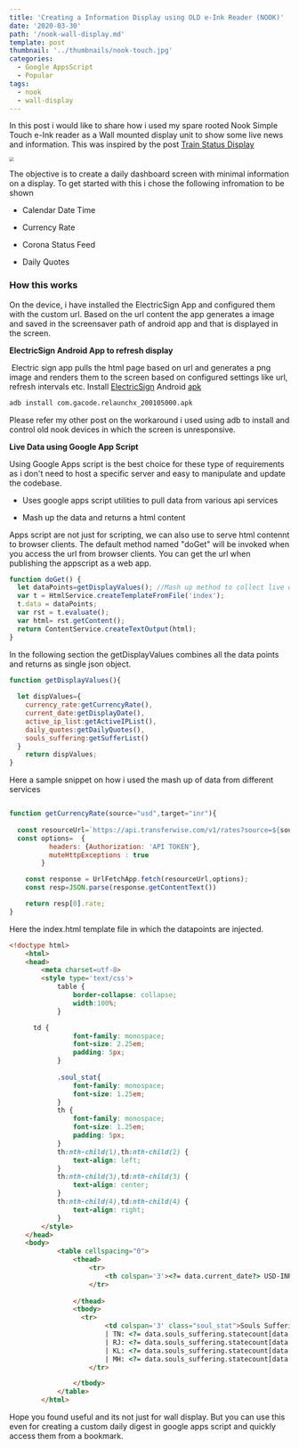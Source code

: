 ```yaml
---
title: 'Creating a Information Display using OLD e-Ink Reader (NOOK)'
date: '2020-03-30'
path: '/nook-wall-display.md'
template: post
thumbnail: '../thumbnails/nook-touch.jpg'
categories:
  - Google AppsScript
  - Popular
tags:
  - nook
  - wall-display
---
```


In this post i would like to share how i used my spare rooted Nook Simple Touch e-Ink reader as a Wall mounted display unit to show some live news and information. This was inspired by the post [Train Status Display](https://shkspr.mobi/blog/2020/02/turn-an-old-ereader-into-an-information-screen-nook-str/)

<img src="../images/nook-wall-display1.png" style="zoom:50%;" />



The objective is to create a daily dashboard screen with minimal information on a display. To get started with this i chose the following infromation to be shown

- Calendar Date Time 

- Currency Rate

- Corona Status Feed

- Daily Quotes 

  

### How this works

On the device, i have installed the ElectricSign App and configured them with the custom url. Based on the url content the app generates a image and saved in the screensaver path of android app and that is displayed in the screen.

**ElectricSign Android App to refresh display**

​	Electric sign app pulls the html page based on url and generates a png image and renders them to the screen based on configured settings like url, refresh intervals etc. Install  [ElectricSign](https://github.com/jfriesne/Electric-Sign) Android [apk](https://f-droid.org/en/packages/com.gacode.relaunchx/)

```bash
adb install com.gacode.relaunchx_200105000.apk
```

Please refer my other post on the workaround i used using adb to install and control old nook devices in which the screen is unresponsive.

**Live Data  using Google App Script**

Using Google Apps script is the best choice for these type of requirements as i don't need to host a specific server and easy to manipulate and update the codebase.

- Uses google apps script utilities to pull data from various api services

- Mash up the data and returns a html content

Apps script are not just for scripting, we can also use to serve html contennt to browser clients. The default method named "doGet" will be invoked when you access the url from browser clients. You can get the url when publishing the appscript as a web app.

```javascript
function doGet() {
  let dataPoints=getDisplayValues(); //Mash up method to collect live data from varios sources
  var t = HtmlService.createTemplateFromFile('index');
  t.data = dataPoints;
  var rst = t.evaluate();
  var html= rst.getContent();
  return ContentService.createTextOutput(html);
}
```

In the following section the getDisplayValues combines all the data points and returns as single json object.

```javascript
function getDisplayValues(){
 
  let dispValues={ 
    currency_rate:getCurrencyRate(),
    current_date:getDisplayDate(),
    active_ip_list:getActiveIPList(),
    daily_quotes:getDailyQuotes(),
    souls_suffering:getSufferList()    
  }
	return dispValues;
}
```



Here a sample snippet on  how i used the mash up of data from different services

```javascript

function getCurrencyRate(source="usd",target="inr"){
  
  const resourceUrl=`https://api.transferwise.com/v1/rates?source=${source}&target=${target}`;
  const options=  {
          headers: {Authorization: 'API TOKEN'},
          muteHttpExceptions : true
        }

    const response = UrlFetchApp.fetch(resourceUrl,options);
    const resp=JSON.parse(response.getContentText())

    return resp[0].rate;
}
```

Here the index.html template file in which the datapoints are injected.

````html
<!doctype html>
	<html>
	<head>
		<meta charset=utf-8>
		<style type='text/css'>
			table {
				border-collapse: collapse;
				width:100%;
			}

      td {
				font-family: monospace;
				font-size: 2.25em;
				padding: 5px;
			}
            
            .soul_stat{
                font-family: monospace;
				font-size: 1.25em;
            }
			th {
				font-family: monospace;
				font-size: 1.25em;
				padding: 5px;
			}
			th:nth-child(1),th:nth-child(2) {
				text-align: left;
			}
			th:nth-child(3),td:nth-child(3) {
				text-align: center;
			}
			th:nth-child(4),td:nth-child(4) {
				text-align: right;
			}
		</style>
	</head>
	<body>
			<table cellspacing="0">
				<thead>
					<tr>
						<th colspan='3'><?= data.current_date?> USD-INR : <?= data.currency_rate?></th>
					</tr> 
                  
				</thead>
				<tbody>
                  <tr>
						<td colspan='3' class="soul_stat">Souls Suffering IND:<?= data.souls_suffering.totalcases?> Rec: <?= data.souls_suffering.totalrecovered?> 
                        | TN: <?= data.souls_suffering.statecount[data.souls_suffering.statename.indexOf("TAMIL NADU")] ?> 
                        | RJ: <?= data.souls_suffering.statecount[data.souls_suffering.statename.indexOf("RAJASTHAN")] ?> 
                        | KL: <?= data.souls_suffering.statecount[data.souls_suffering.statename.indexOf("KERALA")] ?> 
                        | MH: <?= data.souls_suffering.statecount[data.souls_suffering.statename.indexOf("MAHARASHTRA")] ?></td>
					</tr>

				</tbody>
			</table>
		</html>
````



Hope you found useful and its not just for wall display. But you can use this even for creating a custom daily digest in google apps script and quickly access them from a bookmark.


